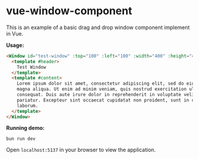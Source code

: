 # vue-window-component

This is an example of a basic drag and drop window component implement in Vue.

__Usage:__

```html
<Window id="test-window" :top="100" :left="100" :width="400" :height="400" @close="closeWindow()">
  <template #header>
    Test Window
  </template>
  <template #content>
    Lorem ipsum dolor sit amet, consectetur adipiscing elit, sed do eiusmod tempor incididunt ut labore et dolore
    magna aliqua. Ut enim ad minim veniam, quis nostrud exercitation ullamco laboris nisi ut aliquip ex ea commodo
    consequat. Duis aute irure dolor in reprehenderit in voluptate velit esse cillum dolore eu fugiat nulla
    pariatur. Excepteur sint occaecat cupidatat non proident, sunt in culpa qui officia deserunt mollit anim id est
    laborum.
  </template>
</Window>
```

__Running demo:__

```
bun run dev
```

Open `localhost:5137` in your browser to view the application.
